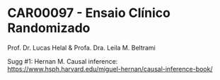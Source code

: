 # CAR00097 - Ensaio Clínico Randomizado

Prof. Dr. Lucas Helal & Profa. Dra. Leila M. Beltrami

Sugg #1: Hernan M. Causal inference: https://www.hsph.harvard.edu/miguel-hernan/causal-inference-book/


